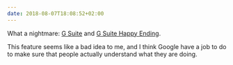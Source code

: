 ```yaml
---
date: 2018-08-07T18:08:52+02:00
---
```



What a nightmare: [G Suite](http://lawgimenez.me/2018/08/05/g-suite-horror-story/) and [G Suite Happy Ending](http://lawgimenez.me/2018/08/07/g-suite-happy-ending/).

This feature seems like a bad idea to me, and I think Google have a job to do to make sure that people actually understand what they are doing. 

